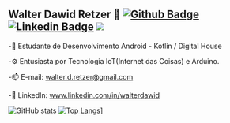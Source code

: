 ## Walter Dawid Retzer 👋 [![Github Badge](https://img.shields.io/badge/GitHub-100000?style=for-the-badge&logo=github&logoColor=white&link=https://github.com/walter-retzer)](https://github.com/walter-retzer) [![Linkedin Badge](https://img.shields.io/badge/LinkedIn-0077B5?style=for-the-badge&logo=linkedin&logoColor=white&link=https://www.linkedin.com/in/walterdawid/)](https://www.linkedin.com/in/walterdawid/) <a href = "mailto:walter.d.retzer@gmail.com"><img src="https://img.shields.io/badge/Gmail-D14836?style=for-the-badge&logo=gmail&logoColor=white" target="_blank"></a>


-💬 Estudante de Desenvolvimento Android - Kotlin / Digital House


-⚙ Entusiasta por Tecnologia IoT(Internet das Coisas) e Arduino.


-📫 E-mail: walter.d.retzer@gmail.com


 -🚀 LinkedIn: www.linkedin.com/in/walterdawid
 
 
 

 
 ![GitHub stats](https://github-readme-stats.vercel.app/api?username=walter-retzer&show_icons=true&theme=dark)
 [![Top Langs](https://github-readme-stats.vercel.app/api/top-langs/?username=walter-retzer&layout=compact)](https://github.com/walter-retzer/github-readme-stats)]
